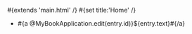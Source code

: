 \#{extends 'main.html' /} \#{set title:'Home' /}

- \#{a @MyBookApplication.edit(entry.id)}${entry.text}\#{/a}
